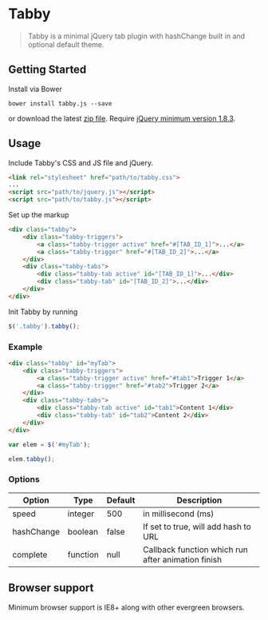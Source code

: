 # Tabby

> Tabby is a minimal jQuery tab plugin with hashChange built in and optional default theme.

## Getting Started

Install via Bower

```
bower install tabby.js --save
```

or download the latest [zip file](https://github.com/ImBobby/tabby/releases). Require [jQuery minimum version 1.8.3](https://github.com/ImBobby/tabby/blob/master/bower.json).

## Usage

Include Tabby's CSS and JS file and jQuery.

```HTML
<link rel="stylesheet" href="path/to/tabby.css">
...
<script src="path/to/jquery.js"></script>
<script src="path/to/tabby.js"></script>
```

Set up the markup

```HTML
<div class="tabby">
    <div class="tabby-triggers">
        <a class="tabby-trigger active" href="#[TAB_ID_1]">...</a>
        <a class="tabby-trigger" href="#[TAB_ID_2]">...</a>
    </div>
    <div class="tabby-tabs">
        <div class="tabby-tab active" id="[TAB_ID_1]">...</div>
        <div class="tabby-tab" id="[TAB_ID_2]">...</div>
    </div>
</div>
```

Init Tabby by running

```Javascript
$('.tabby').tabby();
```

### Example

```HTML
<div class="tabby" id="myTab">
    <div class="tabby-triggers">
        <a class="tabby-trigger active" href="#tab1">Trigger 1</a>
        <a class="tabby-trigger" href="#tab2">Trigger 2</a>
    </div>
    <div class="tabby-tabs">
        <div class="tabby-tab active" id="tab1">Content 1</div>
        <div class="tabby-tab" id="tab2">Content 2</div>
    </div>
</div>
```

```Javascript
var elem = $('#myTab');

elem.tabby();
```

### Options

| Option  | Type  | Default  | Description  |
|---|---|---|---|
| speed  | integer  | 500  | in millisecond (ms)  |
| hashChange  | boolean  | false  | If set to true, will add hash to URL  |
| complete  | function  | null  | Callback function which run after animation finish  |

## Browser support

Minimum browser support is IE8+ along with other evergreen browsers.